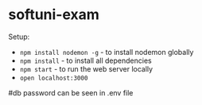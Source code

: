 # softuni-exam

Setup:
- `npm install nodemon -g` - to install nodemon globally
- `npm install` - to install all dependencies
- `npm start` - to run the web server locally
- `open localhost:3000`

#db password can be seen in .env file
